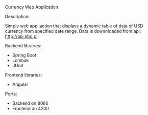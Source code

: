 Currency Web Application

Description:

Simple web appliaction that displays a dynamic table of data of USD currency from specified date range. Data is downnloaded from api: http://api.nbp.pl.

Backend libraries:
- Spring Boot
- Lombok
- JUnit

Frontend libraries:
- Angular

Ports:
- Backend on 8080
- Frontend on 4200
